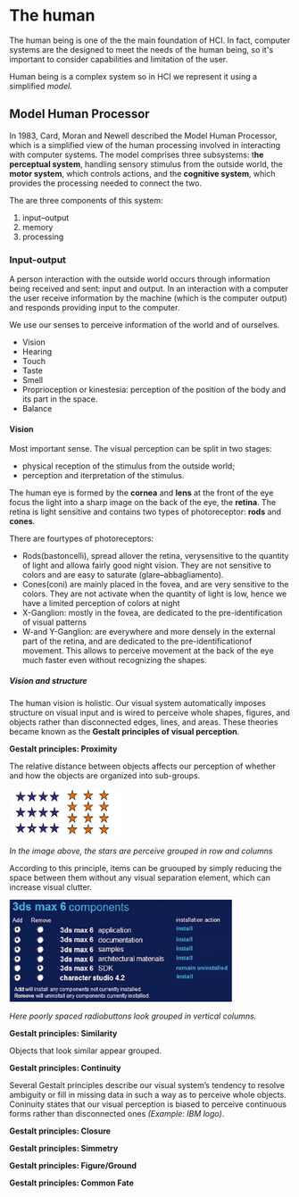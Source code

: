 # The human
The human being is one of the the main foundation of HCI. In fact, computer systems are the designed to meet the needs of the human being, so it's important to consider capabilities and limitation of the user.

Human being is a complex system so in HCI we represent it using a simplified _model_. 

## Model Human Processor
In 1983, Card, Moran and Newell described the Model Human Processor,
which is a simplified view of the human processing involved in interacting with
computer systems. The model comprises three subsystems: t**he perceptual system**,
handling sensory stimulus from the outside world, the **motor system**, which controls
actions, and the **cognitive system**, which provides the processing needed to connect
the two.

<!-- The model also includes a number of *principles of operation* which dictate the behavior of the systems under certain conditions. -->

The are three components of this system: 
1. input–output
2. memory 
3. processing

### Input-output
A person interaction with the outside world  occurs through information being
received and sent: input and output. 
In an interaction with a computer the user receive information by the machine (which is the computer output) and responds providing input to the computer.

We use our senses to perceive information of the world and of ourselves. 
* Vision
* Hearing
* Touch 
* Taste
* Smell
* Proprioception or kinestesia: perception of the position of the body and its part in the space.
* Balance

#### Vision 
Most important sense. The visual perception can be split in two stages:
* physical reception of the stimulus from the outside world;
* perception and iterpretation of the stimulus. 

The human eye is formed by the **cornea** and **lens** at the front of the eye focus the light into
a sharp image on the back of the eye, the **retina**. The retina is light sensitive and contains two types of photoreceptor: **rods** and **cones**.

There are fourtypes of photoreceptors:
* Rods(bastoncelli), spread allover the retina, verysensitive to the quantity of light and allowa fairly good night vision. They are not sensitive to colors and are easy to saturate (glare–abbagliamento).
* Cones(coni) are mainly placed in the fovea, and are very sensitive to the colors. They are not activate when the quantity of light is low, hence we have a limited perception of colors at night
* X-Ganglion: mostly in the fovea, are dedicated to the pre-identification of visual patterns
* W-and Y-Ganglion: are everywhere and more densely in the external part of the retina, and are dedicated  to the pre-identificationof movement. This allows to perceive movement at the back of the eye much faster even without recognizing the shapes. 

##### Vision and structure
The human vision is holistic.
Our visual system automatically imposes structure on visual input and is wired to
perceive whole shapes, figures, and objects rather than disconnected edges, lines,
and areas.
These theories
became known as the **Gestalt principles of visual perception**.

**Gestalt principles: Proximity**

The relative distance between objects affects our perception of whether and how the objects are organized into sub-groups. 

<img src="./images/gestalt_proximity.png" alt="drawing" width="200"/>

*In the image above, the stars are perceive grouped in row and columns*

According to this principle, items can be gruouped by simply reducing the space between them without any visual separation element, which can increase visual clutter. 

<img src="./images/bad_radio_btn_prx.png" alt="drawing" width="400"/>

*Here poorly spaced radiobuttons look grouped in vertical columns.*


**Gestalt principles: Similarity**

Objects that look similar appear grouped.
<!-- ---------------- -->

**Gestalt principles: Continuity**

Several Gestalt principles describe our visual system’s tendency to resolve ambiguity or fill in missing data in such a way as to perceive whole objects. Coninuity states that our visual perception is biased to perceive continuous forms rather than disconnected ones *(Example: IBM logo)*.

**Gestalt principles: Closure**

**Gestalt principles: Simmetry**

**Gestalt principles: Figure/Ground**

**Gestalt principles: Common Fate**




  




   